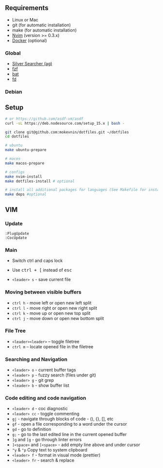 ## Requirements

* Linux or Mac
* git (for automatic installation)
* make (for automatic installation)
* [Nvim](https://github.com/neovim/neovim/wiki/Installing-Neovim) (version >= 0.3.x)
* [Docker](https://www.docker.com/get-started) (optional)

### Global

* [Silver Searcher (ag)](https://github.com/ggreer/the_silver_searcher)
* [fzf](https://github.com/junegunn/fzf)
* [bat](https://github.com/sharkdp/bat)
* [fd](https://github.com/sharkdp/fd)

### Debian


## Setup

```sh
# or https://github.com/asdf-vm/asdf
curl -sL https://deb.nodesource.com/setup_15.x | bash -

git clone git@github.com:mokevnin/dotfiles.git ~/dotfiles 
cd dotfiles

# ubuntu
make ubuntu-prepare

# macos
make macos-prepare

# configs
make nvim-install
make dotfiles-install # optional

# install all additional packages for languages (See Makefile for install packages for some language)
make deps #optional
```

## VIM

### Update

```
:PlugUpdate
:CocUpdate
```

### Main

* Switch ctrl and caps lock
* Use <kbd>ctrl + [</kbd> instead of <kbd>esc</kdb>

* `<leader> s` - save current file

### Moving between visible buffers

* `ctrl h` - move left or open new left split
* `ctrl l` - move right or open new right split
* `ctrl k` - move up or open new top split
* `ctrl j` - move down or open new bottom split

### File Tree

* `<leader><leader>` – toggle filetree
* `ctrl m` – locate opened file in the filetree

### Searching and Navigation

* `<leader> o` - current buffer tags
* `<leader> p` - fuzzy search (files under git)
* `<leader> g` - git grep
* `<leader> b` - show buffer list

### Code editing and code navigation

* `<leader> d` - coc diagnostic
* `<leader> cc` - toggle commenting
* `gj` - navigate through blocks of code - (), {}, [], etс
* `gf` - open a file corresponding to a word under the cursor
* `gd` - go to definition
* `g;` - go to the last edited line in the current opened buffer
* `]g` and `[g` - go through linter errors
* `]<space>` and `[<space>` - add  empty line  above and under cursor
* `"y` & `"p` Copy text to system clipboard
* `<leader> f` - format in visual mode (prettier)
* `<leader> fr` - search & replace

